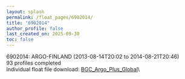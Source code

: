 ```yaml
---
layout: splash
permalink: /float_pages/6902014/
title: "6902014"
author_profile: false
last_created_on: 2025-09-30
toc: false
---
```

 
6902014: ARGO-FINLAND (2013-08-14T20:02 to 2014-08-21T20:46)\
93 profiles completed\
Individual float file download: [BGC_Argo_Plus_Global](https://ftp.soest.hawaii.edu/bgc_argo_plus/Individual_Floats/outliers_removed/6902014_Sprof_processed.nc)\
